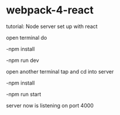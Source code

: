 # webpack-4-react

tutorial: Node server set up with react

open terminal do

-npm install

-npm run dev

open another terminal tap and cd into server 

-npm install

-npm run start

server now is listening on port 4000
